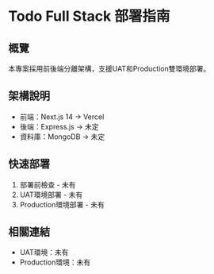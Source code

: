 # Todo Full Stack 部署指南

## 概覽

本專案採用前後端分離架構，支援UAT和Production雙環境部署。

## 架構說明

- 前端：Next.js 14 → Vercel
- 後端：Express.js → 未定
- 資料庫：MongoDB → 未定

## 快速部署

1. 部署前檢查 - 未有
2. UAT環境部署 - 未有
3. Production環境部署 - 未有

## 相關連結

- UAT環境：未有
- Production環境：未有
